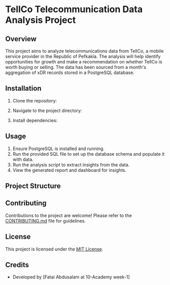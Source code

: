 # TellCo Telecommunication Data Analysis Project

## Overview

This project aims to analyze telecommunications data from TellCo, a mobile service provider in the Republic of Pefkakia. The analysis will help identify opportunities for growth and make a recommendation on whether TellCo is worth buying or selling. The data has been sourced from a month's aggregation of xDR records stored in a PostgreSQL database.

## Installation

1. Clone the repository:

2. Navigate to the project directory:

3. Install dependencies:


## Usage

1. Ensure PostgreSQL is installed and running.
2. Run the provided SQL file to set up the database schema and populate it with data.
3. Run the analysis script to extract insights from the data.
4. View the generated report and dashboard for insights.

## Project Structure


## Contributing

Contributions to the project are welcome! Please refer to the [CONTRIBUTING.md](CONTRIBUTING.md) file for guidelines.

## License

This project is licensed under the [MIT License](LICENSE).

## Credits

- Developed by [Fatai Abdusalam at 10-Academy week-1]
